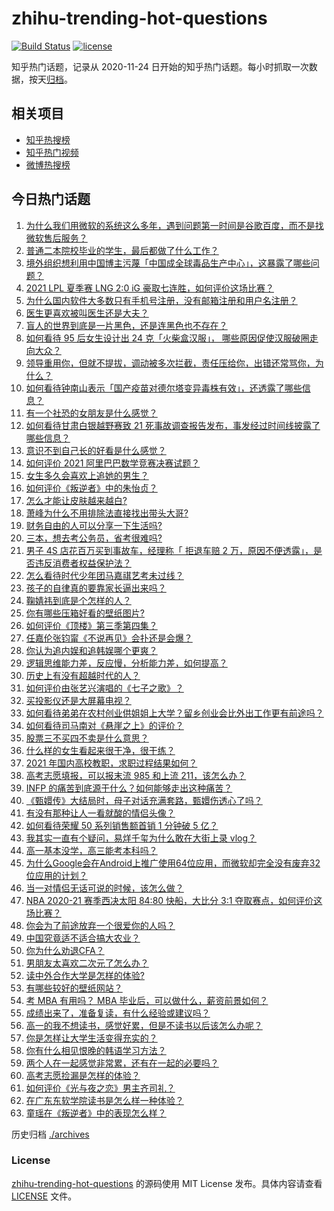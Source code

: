 # zhihu-trending-hot-questions

[![Build Status](https://github.com/justjavac/zhihu-trending-hot-questions/workflows/ci/badge.svg?branch=master)](https://github.com/justjavac/zhihu-trending-hot-questions/actions)
[![license](https://img.shields.io/github/license/justjavac/zhihu-trending-hot-questions)](https://github.com/justjavac/zhihu-trending-hot-questions/blob/master/LICENSE)

知乎热门话题，记录从 2020-11-24 日开始的知乎热门话题。每小时抓取一次数据，按天[归档](./archives)。

## 相关项目

- [知乎热搜榜](https://github.com/justjavac/zhihu-trending-top-search)
- [知乎热门视频](https://github.com/justjavac/zhihu-trending-hot-video)
- [微博热搜榜](https://github.com/justjavac/weibo-trending-hot-search)

## 今日热门话题

<!-- BEGIN -->
<!-- 最后更新时间 Mon Jun 28 2021 01:10:56 GMT+0800 (China Standard Time) -->

1. [为什么我们用微软的系统这么多年，遇到问题第一时间是谷歌百度，而不是找微软售后服务？](https://www.zhihu.com/question/463391853)
2. [普通二本院校毕业的学生，最后都做了什么工作？](https://www.zhihu.com/question/267563742)
3. [境外组织想利用中国博主污蔑「中国成全球毒品生产中心」，这暴露了哪些问题？](https://www.zhihu.com/question/467242610)
4. [2021 LPL 夏季赛 LNG 2:0 iG
   豪取七连胜，如何评价这场比赛？](https://www.zhihu.com/question/468185851)
5. [为什么国内软件大多数只有手机号注册，没有邮箱注册和用户名注册？](https://www.zhihu.com/question/331360215)
6. [医生更喜欢被叫医生还是大夫？](https://www.zhihu.com/question/392695588)
7. [盲人的世界到底是一片黑色，还是连黑色也不存在？](https://www.zhihu.com/question/48476818)
8. [如何看待 95 后女生设计出 24 克「火柴盒汉服」，
   哪些原因促使汉服破圈走向大众？](https://www.zhihu.com/question/467576874)
9. [领导重用你，但就不提拔，调动被多次拦截，责任压给你，出错还常骂你，为什么？](https://www.zhihu.com/question/371428511)
10. [如何看待钟南山表示「国产疫苗对德尔塔变异毒株有效」，还透露了哪些信息？](https://www.zhihu.com/question/467727614)
11. [有一个社恐的女朋友是什么感觉？](https://www.zhihu.com/question/323962570)
12. [如何看待甘肃白银越野赛致 21
    死事故调查报告发布，事发经过时间线披露了哪些信息？](https://www.zhihu.com/question/467819232)
13. [意识不到自己长的好看是什么感觉？](https://www.zhihu.com/question/461571422)
14. [如何评价 2021 阿里巴巴数学竞赛决赛试题？](https://www.zhihu.com/question/467903915)
15. [女生多久会喜欢上追她的男生？](https://www.zhihu.com/question/318419047)
16. [如何评价《叛逆者》中的朱怡贞？](https://www.zhihu.com/question/464194950)
17. [怎么才能让皮肤越来越白?](https://www.zhihu.com/question/458127901)
18. [萧峰为什么不用排除法直接找出带头大哥?](https://www.zhihu.com/question/465793725)
19. [财务自由的人可以分享一下生活吗?](https://www.zhihu.com/question/452616303)
20. [三本，想去考公务员，省考很难吗?](https://www.zhihu.com/question/332487091)
21. [男子 4S 店花百万买到事故车，经理称「 拒退车赔 2
    万，原因不便透露」，是否违反消费者权益保护法？](https://www.zhihu.com/question/467888396)
22. [怎么看待时代少年团马嘉祺艺考未过线？](https://www.zhihu.com/question/467985728)
23. [孩子的自律真的要靠家长逼出来吗？](https://www.zhihu.com/question/436192830)
24. [鞠婧祎到底是个怎样的人？](https://www.zhihu.com/question/451531217)
25. [你有哪些压箱好看的壁纸图片?](https://www.zhihu.com/question/452324718)
26. [如何评价《顶楼》第三季第四集？](https://www.zhihu.com/question/467430940)
27. [任嘉伦张钧甯《不说再见》会扑还是会爆？](https://www.zhihu.com/question/465852395)
28. [你认为追内娱和追韩娱哪个更爽？](https://www.zhihu.com/question/467521263)
29. [逻辑思维能力差，反应慢，分析能力差，如何提高？](https://www.zhihu.com/question/20119939)
30. [历史上有没有超越时代的人？](https://www.zhihu.com/question/25538697)
31. [如何评价由张艺兴演唱的《七子之歌》？](https://www.zhihu.com/question/468080201)
32. [买投影仪还是大屏幕电视？](https://www.zhihu.com/question/22925179)
33. [如何看待弟弟在农村创业供姐姐上大学？留乡创业会比外出工作更有前途吗？](https://www.zhihu.com/question/467948955)
34. [如何看待司马南对《悬崖之上》的评价？](https://www.zhihu.com/question/462226337)
35. [股票三不买四不卖是什么意思？](https://www.zhihu.com/question/453247969)
36. [什么样的女生看起来很干净，很干练？](https://www.zhihu.com/question/23796174)
37. [2021 年国内高校教职，求职过程结果如何？](https://www.zhihu.com/question/422467775)
38. [高考志愿填报，可以报末流 985 和上流 211，该怎么办？](https://www.zhihu.com/question/466861114)
39. [INFP 的痛苦到底源于什么？如何能够走出这种痛苦？](https://www.zhihu.com/question/464694241)
40. [《甄嬛传》大结局时，母子对话充满套路，甄嬛伤透心了吗？](https://www.zhihu.com/question/404317643)
41. [有没有那种让人一看就酸的情侣头像？](https://www.zhihu.com/question/432753689)
42. [如何看待荣耀 50 系列销售额首销 1 分钟破 5 亿？](https://www.zhihu.com/question/467418330)
43. [我其实一直有个疑问，易烊千玺为什么敢在大街上录 vlog？](https://www.zhihu.com/question/464875636)
44. [高一基本没学，高三能考本科吗？](https://www.zhihu.com/question/465880433)
45. [为什么Google会在Android上推广使用64位应用，而微软却完全没有废弃32位应用的计划？](https://www.zhihu.com/question/461368950)
46. [当一对情侣无话可说的时候，该怎么做？](https://www.zhihu.com/question/280272233)
47. [NBA 2020-21 赛季西决太阳 84:80 快船，大比分 3:1
    夺取赛点，如何评价这场比赛？](https://www.zhihu.com/question/468067856)
48. [你会为了前途放弃一个很爱你的人吗？](https://www.zhihu.com/question/465840049)
49. [中国究竟适不适合搞大农业？](https://www.zhihu.com/question/323105287)
50. [你为什么劝退CFA？](https://www.zhihu.com/question/452285810)
51. [男朋友太喜欢二次元了怎么办？](https://www.zhihu.com/question/402086093)
52. [读中外合作大学是怎样的体验?](https://www.zhihu.com/question/370794883)
53. [有哪些较好的壁纸网站？](https://www.zhihu.com/question/32762402)
54. [考 MBA 有用吗？ MBA 毕业后，可以做什么，薪资前景如何？](https://www.zhihu.com/question/424963203)
55. [成绩出来了，准备复读，有什么经验或建议吗？](https://www.zhihu.com/question/466920064)
56. [高一的我不想读书，感觉好累，但是不读书以后该怎么办呢？](https://www.zhihu.com/question/462952243)
57. [你是怎样让大学生活变得充实的？](https://www.zhihu.com/question/458754159)
58. [你有什么相见恨晚的韩语学习方法？](https://www.zhihu.com/question/32217419)
59. [两个人在一起感觉非常累，还有在一起的必要吗？](https://www.zhihu.com/question/462421326)
60. [高考志愿捡漏是怎样的体验？](https://www.zhihu.com/question/59549503)
61. [如何评价《光与夜之恋》男主齐司礼？](https://www.zhihu.com/question/466812216)
62. [在广东东软学院读书是怎么样一种体验？](https://www.zhihu.com/question/36540493)
63. [童瑶在《叛逆者》中的表现怎么样？](https://www.zhihu.com/question/463850620)

<!-- END -->

历史归档 [./archives](./archives)

### License

[zhihu-trending-hot-questions](https://github.com/justjavac/zhihu-trending-hot-questions)
的源码使用 MIT License 发布。具体内容请查看 [LICENSE](./LICENSE) 文件。
